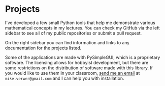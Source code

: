 # Projects

I've developed a few small Python tools that help me demonstrate various mathematical concepts in my lectures.  You can check my GitHub via the left sidebar to see all of my public repositories or submit a pull request.

On the right sidebar you can find information and links to any documentation for the projects listed.

Some of the applications are made with PySimpleGUI, which is a proprietary software.  The licensing allows for hobbyist development, but there are some restrictions on the distribution of software made with this library.  If you would like to use them in your classroom, [send me an email](mailto:mike.verwer@gmail.com) at `mike.verwer@gmail.com` and I can help you with installation.
